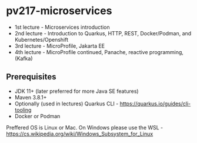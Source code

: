 # pv217-microservices

- 1st lecture - Microservices introduction
- 2nd lecture - Introduction to Quarkus, HTTP, REST, Docker/Podman, and Kubernetes/Openshift
- 3rd lecture - MicroProfile, Jakarta EE
- 4th lecture - MicroProfile continued, Panache, reactive programming, (Kafka)

## Prerequisites

- JDK 11+ (later preferred for more Java SE features)
- Maven 3.8.1+
- Optionally (used in lectures) Quarkus CLI - https://quarkus.io/guides/cli-tooling
- Docker or Podman

Preffered OS is Linux or Mac. On Windows please use the WSL - https://cs.wikipedia.org/wiki/Windows_Subsystem_for_Linux
